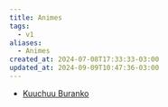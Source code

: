```yaml
---
title: Animes
tags:
  - v1
aliases:
  - Animes
created_at: 2024-07-08T17:33:33-03:00
updated_at: 2024-09-09T10:47:36-03:00
---
```


- [Kuuchuu Buranko](../entrada/2024/07/08/Anime_Kuuchuu_Buranko.md)